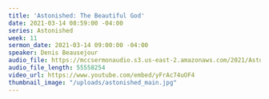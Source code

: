 ```yaml
---
title: 'Astonished: The Beautiful God'
date: 2021-03-14 08:59:00 -04:00
series: Astonished
week: 11
sermon_date: 2021-03-14 09:00:00 -04:00
speaker: Denis Beausejour
audio_file: https://mccsermonaudio.s3.us-east-2.amazonaws.com/2021/Astonished+2021/Astonished+Week+11.mp3
audio_file_length: 55558254
video_url: https://www.youtube.com/embed/yFrAc74uOF4
thumbnail_image: "/uploads/astonished_main.jpg"
---
```


